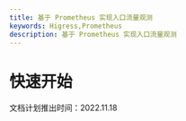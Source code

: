 ```yaml
---
title: 基于 Prometheus 实现入口流量观测
keywords: Higress,Prometheus
description: 基于 Prometheus 实现入口流量观测
---
```


# 快速开始

文档计划推出时间：2022.11.18
